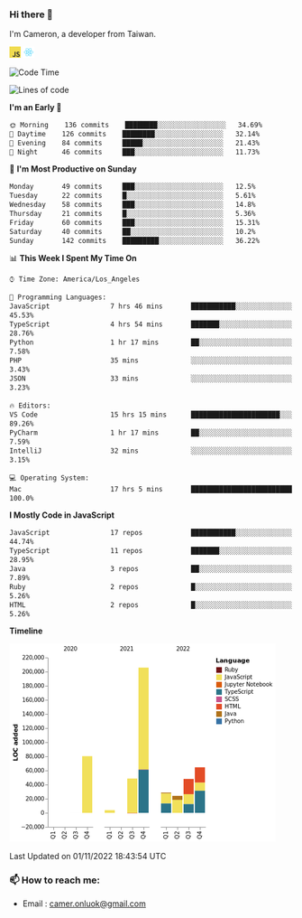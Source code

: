 ### Hi there 👋

I'm Cameron, a developer from Taiwan.


<code><img height="20" src="https://raw.githubusercontent.com/github/explore/80688e429a7d4ef2fca1e82350fe8e3517d3494d/topics/javascript/javascript.png"></code>
<code><img height="20" src="https://raw.githubusercontent.com/github/explore/80688e429a7d4ef2fca1e82350fe8e3517d3494d/topics/react/react.png"></code>



<!--START_SECTION:waka-->
![Code Time](http://img.shields.io/badge/Code%20Time-575%20hrs%2058%20mins-blue)

![Lines of code](https://img.shields.io/badge/From%20Hello%20World%20I%27ve%20Written-503%20Thousand%20lines%20of%20code-blue)

**I'm an Early 🐤** 

```text
🌞 Morning    136 commits    ████████░░░░░░░░░░░░░░░░░   34.69% 
🌆 Daytime    126 commits    ████████░░░░░░░░░░░░░░░░░   32.14% 
🌃 Evening    84 commits     █████░░░░░░░░░░░░░░░░░░░░   21.43% 
🌙 Night      46 commits     ███░░░░░░░░░░░░░░░░░░░░░░   11.73%

```
📅 **I'm Most Productive on Sunday** 

```text
Monday       49 commits     ███░░░░░░░░░░░░░░░░░░░░░░   12.5% 
Tuesday      22 commits     █░░░░░░░░░░░░░░░░░░░░░░░░   5.61% 
Wednesday    58 commits     ███░░░░░░░░░░░░░░░░░░░░░░   14.8% 
Thursday     21 commits     █░░░░░░░░░░░░░░░░░░░░░░░░   5.36% 
Friday       60 commits     ███░░░░░░░░░░░░░░░░░░░░░░   15.31% 
Saturday     40 commits     ██░░░░░░░░░░░░░░░░░░░░░░░   10.2% 
Sunday       142 commits    █████████░░░░░░░░░░░░░░░░   36.22%

```


📊 **This Week I Spent My Time On** 

```text
⌚︎ Time Zone: America/Los_Angeles

💬 Programming Languages: 
JavaScript               7 hrs 46 mins       ███████████░░░░░░░░░░░░░░   45.53% 
TypeScript               4 hrs 54 mins       ███████░░░░░░░░░░░░░░░░░░   28.76% 
Python                   1 hr 17 mins        ██░░░░░░░░░░░░░░░░░░░░░░░   7.58% 
PHP                      35 mins             ░░░░░░░░░░░░░░░░░░░░░░░░░   3.43% 
JSON                     33 mins             ░░░░░░░░░░░░░░░░░░░░░░░░░   3.23%

🔥 Editors: 
VS Code                  15 hrs 15 mins      ██████████████████████░░░   89.26% 
PyCharm                  1 hr 17 mins        ██░░░░░░░░░░░░░░░░░░░░░░░   7.59% 
IntelliJ                 32 mins             ░░░░░░░░░░░░░░░░░░░░░░░░░   3.15%

💻 Operating System: 
Mac                      17 hrs 5 mins       █████████████████████████   100.0%

```

**I Mostly Code in JavaScript** 

```text
JavaScript               17 repos            ███████████░░░░░░░░░░░░░░   44.74% 
TypeScript               11 repos            ███████░░░░░░░░░░░░░░░░░░   28.95% 
Java                     3 repos             ██░░░░░░░░░░░░░░░░░░░░░░░   7.89% 
Ruby                     2 repos             █░░░░░░░░░░░░░░░░░░░░░░░░   5.26% 
HTML                     2 repos             █░░░░░░░░░░░░░░░░░░░░░░░░   5.26%

```


**Timeline**

![Chart not found](https://raw.githubusercontent.com/camer0nluo/camer0nluo/main/charts/bar_graph.png) 


 Last Updated on 01/11/2022 18:43:54 UTC
<!--END_SECTION:waka-->

### 📫 How to reach me:
- Email : camer.onluok@gmail.com
